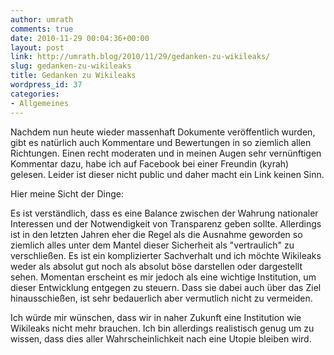 ```yaml
---
author: umrath
comments: true
date: 2010-11-29 00:04:36+00:00
layout: post
link: http://umrath.blog/2010/11/29/gedanken-zu-wikileaks/
slug: gedanken-zu-wikileaks
title: Gedanken zu Wikileaks
wordpress_id: 37
categories:
- Allgemeines
---
```


Nachdem nun heute wieder massenhaft Dokumente veröffentlich wurden, gibt es natürlich auch Kommentare und Bewertungen in so ziemlich allen Richtungen. Einen recht moderaten und in meinen Augen sehr vernünftigen Kommentar dazu, habe ich auf Facebook bei einer Freundin (kyrah) gelesen. Leider ist dieser nicht public und daher macht ein Link keinen Sinn.

Hier meine Sicht der Dinge:

Es ist verständlich, dass es eine Balance zwischen der Wahrung nationaler Interessen und der Notwendigkeit von Transparenz geben sollte.  Allerdings ist in den letzten Jahren eher die Regel als die Ausnahme geworden so ziemlich alles unter dem Mantel dieser Sicherheit als "vertraulich" zu verschließen. Es ist ein komplizierter Sachverhalt und ich möchte Wikileaks weder als absolut gut noch als absolut böse darstellen oder dargestellt sehen. Momentan erscheint es mir jedoch als eine wichtige Institution, um dieser Entwicklung entgegen zu steuern. Dass sie dabei auch über das Ziel hinausschießen, ist sehr bedauerlich aber vermutlich nicht zu vermeiden.

Ich würde mir wünschen, dass wir in naher Zukunft eine Institution wie Wikileaks nicht mehr brauchen. Ich bin allerdings realistisch genug um zu wissen, dass dies aller Wahrscheinlichkeit nach eine Utopie bleiben wird.
